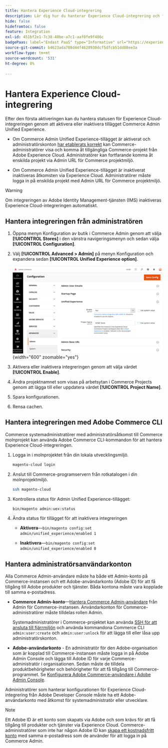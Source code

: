 ```yaml
---
title: Hantera Experience Cloud-integrering
description: Lär dig hur du hanterar Experience Cloud-integrering och felsöker problem
hide: false
hidefromtoc: false
feature: Integration
exl-id: 451bf2e1-7c38-40be-a7c1-aaf0fe9f486c
badgePaas: label="Endast PaaS" type="Informative" url="https://experienceleague.adobe.com/en/docs/commerce/user-guides/product-solutions" tooltip="Gäller endast Adobe Commerce i molnprojekt (Adobe-hanterad PaaS-infrastruktur) och lokala projekt."
source-git-commit: b4623ada788d44f4628930dcf5dfcb51dd88ee3a
workflow-type: tm+mt
source-wordcount: '531'
ht-degree: 0%

---
```


# Hantera Experience Cloud-integrering

Efter den första aktiveringen kan du hantera statusen för Experience Cloud-integreringen genom att aktivera eller inaktivera tillägget Commerce Admin Unified Experience.

- Om Commerce Admin Unified Experience-tillägget är aktiverat och administratörskonton [har etablerats korrekt](#manage-admin-user-accounts) kan Commerce-administratörer visa och komma åt tillgängliga Commerce-projekt från Adobe Experience Cloud. Administratörer kan fortfarande komma åt enskilda projekt via Admin URL för Commerce projektmiljö.

- Om Commerce Admin Unified Experience-tillägget är inaktiverat inaktiveras åtkomsten via Experience Cloud. Administratörer måste logga in på enskilda projekt med Admin URL för Commerce projektmiljö.

>[!WARNING]
>
>Om integreringen av Adobe Identity Management-tjänsten (IMS) inaktiveras Experience Cloud-integreringen automatiskt.

## Hantera integreringen från administratören

1. Öppna menyn Konfiguration av butik i Commerce Admin genom att välja **[!UICONTROL Stores]** i den vänstra navigeringsmenyn och sedan välja **[!UICONTROL Configuration]**.

1. Välj **[!UICONTROL Advanced > Admin]** på menyn Konfiguration och expandera sedan **[!UICONTROL Unified Experience option]**.

   ![Konfiguration av Admin Store för Experience Cloud-integrering](./assets/admin-uex-manage-settings.png){width="600" zoomable="yes"}

1. Aktivera eller inaktivera integreringen genom att välja värdet **[!UICONTROL Enable]**.

1. Ändra projektnamnet som visas på arbetsytan i Commerce Projects genom att lägga till eller uppdatera värdet **[!UICONTROL Project Name]**.

1. Spara konfigurationen.

1. Rensa cachen.

## Hantera integreringen med Adobe Commerce CLI

Commerce systemadministratörer med administratörsåtkomst till Commerce molnprojekt kan använda Adobe Commerce CLI-kommandon för att hantera Experience Cloud-integreringen.

1. Logga in i molnprojektet från din lokala utvecklingsmiljö.

   ```bash
   magento-cloud login
   ```

1. Anslut till Commerce-programservern från rotkatalogen i din molnprojektmiljö.

   ```bash
   ssh magento-cloud
   ```

1. Kontrollera status för Admin Unified Experience-tillägget:

   ```bash
   bin/magento admin:uex:status
   ```

1. Ändra status för tillägget för att inaktivera integreringen

   - **Aktivera**—`bin/magento config:set admin/unified_experience/enabled 1`

   - **Inaktivera**—`bin/magento config:set admin/unified_experience/enabled 0`

## Hantera administratörsanvändarkonton

Alla Commerce Admin-användare måste ha både ett Admin-konto på Commerce-instansen och ett Adobe-användarkonto (Adobe ID) för att få tillgång till Adobe produkter och tjänster. Båda kontona måste vara kopplade till samma e-postadress.

- **Commerce Admin-konto**—[Hantera Commerce Admin-användare](../systems/permissions-users-all.md) från Admin för Commerce-instansen. Användarkonton för Commerce-administratörer måste tilldelas rollen Admin.

  Systemadministratörer i Commerce-projektet kan använda [SSH för att ansluta till fjärrmiljön](https://experienceleague.adobe.com/docs/commerce-cloud-service/user-guide/develop/secure-connections.html#connect-to-a-remote-environment) och använda kommandona Commerce CLI `admin:user:create` och `admin:user:unlock` för att lägga till eller låsa upp administratörskonton.

- **Adobe-användarkonto** - En administratör för den Adobe-organisation som är kopplad till Commerce-instansen måste logga in på Adobe Admin Console och lägga till Adobe ID för varje Commerce-administratör i organisationen. Sedan måste de tilldela produktbehörigheter och behörigheter för att få tillgång till Commerce-programmet. Se [Konfigurera Adobe Commerce-användare i Adobe Admin Console](adobe-ims-config.md#step-4-configure-adobe-commerce-users-in-the-adobe-admin-console).

Administratörer som hanterar konfigurationen för Experience Cloud-integrering från Adobe Developer Console måste ha ett Adobe-användarkonto med åtkomst för systemadministratör eller utvecklare.

>[!NOTE]
>
>Ett Adobe ID är ett konto som skapats via Adobe och som krävs för att få tillgång till produkter och tjänster via Experience Cloud. Commerce-administratörer som inte har någon Adobe ID kan [skapa ett kostnadsfritt konto](https://helpx.adobe.com/manage-account/using/create-update-adobe-id.html) med samma e-postadress som de använder för att logga in på Commerce Admin.
